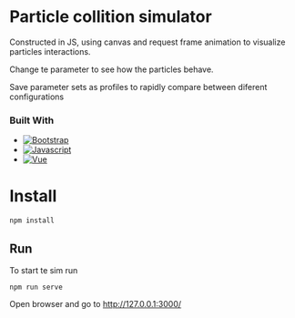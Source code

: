 # Particle collition simulator

Constructed in JS, using canvas and request frame animation to visualize particles interactions.

Change te parameter to see how the particles behave.

Save parameter sets as profiles to rapidly compare between diferent configurations

### Built With

* [![Bootstrap][Bootstrap.com]][Bootstrap-url]
* [![Javascript][Javascript.com]][Bootstrap-url]
* [![Vue][Vue.js]][Vue-url]

# Install
```npm install```

## Run
To start te sim run

```npm run serve```

Open browser and go to http://127.0.0.1:3000/



<!-- MARKDOWN LINKS & IMAGES -->
<!-- https://www.markdownguide.org/basic-syntax/#reference-style-links -->
[Javascript.com]: https://img.shields.io/badge/JavaScript-ES6-yellow?logo=javascript
[Javascript-url]: https://getbootstrap.com

[Bootstrap.com]: https://img.shields.io/badge/Bootstrap-5.3.2-7952B3?logo=bootstrap
[Bootstrap-url]: https://getbootstrap.com

[Vue.js]: https://img.shields.io/badge/Vue-3-4FC08D?logo=vue.js
[Vue-url]: https://vuejs.org/